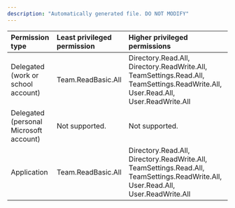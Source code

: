 ```yaml
---
description: "Automatically generated file. DO NOT MODIFY"
---
```


|Permission type|Least privileged permission|Higher privileged permissions|
|:---|:---|:---|
|Delegated (work or school account)|Team.ReadBasic.All|Directory.Read.All, Directory.ReadWrite.All, TeamSettings.Read.All, TeamSettings.ReadWrite.All, User.Read.All, User.ReadWrite.All|
|Delegated (personal Microsoft account)|Not supported.|Not supported.|
|Application|Team.ReadBasic.All|Directory.Read.All, Directory.ReadWrite.All, TeamSettings.Read.All, TeamSettings.ReadWrite.All, User.Read.All, User.ReadWrite.All|

